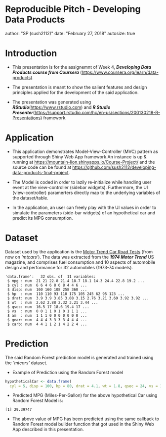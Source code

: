 Reproducible Pitch - Developing Data Products
========================================================
author: "SP (sush2112)"
date: "February 27, 2018"
autosize: true

Introduction
========================================================

- This presentation is for the assignemnt of Week 4, ***Developing Data Products course from Coursera*** (<https://www.coursera.org/learn/data-products>). 
 
- The presentation is meant to show the salient features and design principles applied for the development of the said application.

- The presentation was generated using ***RStudio***(<https://www.rstudio.com>) and ***R Studio Presenter***(<https://support.rstudio.com/hc/en-us/sections/200130218-R-Presentations>) framework.


Application
========================================================

- This application demonstrates Model-View-Controller (MVC) pattern as supported through Shiny Web App framework.An instance is up & running at  <https://mountain-lion.shinyapps.io/Course-Project/> and the source code can be found at <https://github.com/sush2112/developing-data-products-final-project>. 
      
- The Model is coded in order to lazily re-initialize while handling user event at the view-controller (sidebar widgets). Furthermore, the UI (view-controller) paramerters directly map to the underlying variables of the dataset/table.

- In the application, an user can freely play with the UI values in order to simulate the parameters (side-bar widgets) of an hypothetical car and predict its MPG consumption.


Dataset
========================================================

Dataset used by the application is the [Motor Trend Car Road Tests](https://stat.ethz.ch/R-manual/R-devel/library/datasets/html/mtcars.html) (from now on *'mtcars'*). The data was extracted from the ***1974 Motor Trend*** US magazine, and comprises fuel consumption and 10 aspects of automobile design and performance for 32 automobiles (1973-74 models).


```
'data.frame':	32 obs. of  11 variables:
 $ mpg : num  21 21 22.8 21.4 18.7 18.1 14.3 24.4 22.8 19.2 ...
 $ cyl : num  6 6 4 6 8 6 8 4 4 6 ...
 $ disp: num  160 160 108 258 360 ...
 $ hp  : num  110 110 93 110 175 105 245 62 95 123 ...
 $ drat: num  3.9 3.9 3.85 3.08 3.15 2.76 3.21 3.69 3.92 3.92 ...
 $ wt  : num  2.62 2.88 2.32 3.21 3.44 ...
 $ qsec: num  16.5 17 18.6 19.4 17 ...
 $ vs  : num  0 0 1 1 0 1 0 1 1 1 ...
 $ am  : num  1 1 1 0 0 0 0 0 0 0 ...
 $ gear: num  4 4 4 3 3 3 3 4 4 4 ...
 $ carb: num  4 4 1 1 2 1 4 2 2 4 ...
```

Prediction
========================================================

The said Random Forest prediction model is generated and trained using the *'mtcars'* dataset. 


- Example of Prediction using the Random Forest model


```r
hypotheticalCar <- data.frame(
  cyl = 5, disp = 100, hp = 80, drat = 4.1, wt = 1.8, qsec = 24, vs = 1, am = 1, gear = 4, carb = 2)
```
- Predicted MPG (Miles-Per-Gallon) for the above hypothetical Car using Random Forest Model is: 






```
[1] 29.39747
```
- The above value of MPG has been predicted using the same callback to Random Forest model builder function that got used in the Shiny Web App described in this presentation. 
